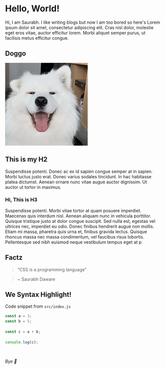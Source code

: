 # Hello, World!

Hi, I am Saurabh. I like writing blogs but now I am too bored so here's Lorem ipsum dolor sit amet, consectetur adipiscing elit. Cras nisl dolor, molestie eget eros vitae, auctor efficitur lorem. Morbi aliquet semper purus, ut facilisis metus efficitur congue.


## Doggo

![a doggo gif with doggo moving his ears up and down](doggo.gif)


## This is my H2
Suspendisse potenti. Donec ac ex id sapien congue semper at in sapien. Morbi luctus justo erat. Donec varius sodales tincidunt. In hac habitasse platea dictumst. Aenean ornare nunc vitae augue auctor dignissim. Ut auctor ut tortor in maximus.

### Hi, This is H3

Suspendisse potenti. Morbi vitae tortor at quam posuere imperdiet. Maecenas quis interdum nisl. Aenean aliquam nunc in vehicula porttitor. Quisque tristique justo at dolor congue suscipit. Sed nulla est, egestas vel ultrices nec, imperdiet eu odio. Donec finibus hendrerit augue non mollis. Etiam mi massa, pharetra quis urna et, finibus gravida lectus. Quisque rhoncus massa nec massa condimentum, vel faucibus risus lobortis. Pellentesque sed nibh euismod neque vestibulum tempus eget at p

## Factz

> "CSS is a programming language"

> ~ Saurabh Daware


## We Syntax Highlight!

Code snippet from `src/index.js`

```js
const a = 3;
const b = 5;

const c = a + b;

console.log(c);
```

<br/>

*Bye 🐨*

